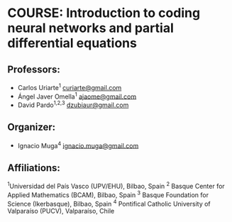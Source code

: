 # COURSE: Introduction to coding neural networks and partial differential equations

## Professors:
  - Carlos Uriarte<sup>1</sup>      curiarte@gmail.com
  - Ángel Javer Omella<sup>1</sup>  ajaome@gmail.com
  - David Pardo<sup>1,2,3</sup>     dzubiaur@gmail.com
## Organizer:
  - Ignacio Muga<sup>4</sup>        ignacio.muga@gmail.com

## Affiliations:
  <sup>1</sup>Universidad del País Vasco (UPV/EHU), Bilbao, Spain
  <sup>2</sup> Basque Center for Applied Mathematics (BCAM), Bilbao, Spain
  <sup>3</sup> Basque Foundation for Science (Ikerbasque), Bilbao, Spain
  <sup>4</sup> Pontifical Catholic University of Valparaíso (PUCV), Valparaíso, Chile
  
